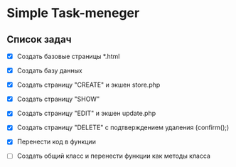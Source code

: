 # Simple Task-meneger

## Список задач
- [x] Создать базовые страницы *.html
- [x] Создать базу данных
- [x] Создать страницу "CREATE" и экшен store.php
- [x] Создать страницу "SHOW"
- [x] Создать страницу "EDIT" и экшен update.php
- [x] Создать страницу "DELETE" с подтверждением удаления (confirm();)
- [x] Перенести код в функции
- [ ] Создать общий класс и перенести функции как методы класса


